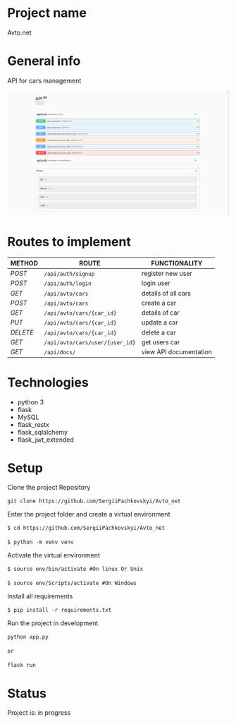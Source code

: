 # Project name
Avto.net

# General info
API for cars management

![](static/images/API.png)

# Routes to implement
| METHOD   | ROUTE                               | FUNCTIONALITY          |
|----------|-------------------------------------|------------------------|
| *POST*   | ```/api/auth/signup```              | register new user      |
| *POST*   | ```/api/auth/login```               | login user             |
| *GET*    | ```/api/avto/cars```                | details of all cars    |
| *POST*   | ```/api/avto/cars```                | create a car           |
| *GET*    | ```/api/avto/cars/{car_id}```       | details of car         |
| *PUT*    | ```/api/avto/cars/{car_id}```       | update a car           |
| *DELETE* | ```/api/avto/cars/{car_id}```       | delete a car           |
| *GET*    | ```/api/avto/cars/user/{user_id}``` | get users car          |
| *GET*    | ```/api/docs/```                    | view API documentation |


# Technologies
* python 3
* flask
* MySQL
* flask_restx
* flask_sqlalchemy
* flask_jwt_extended

# Setup

Clone the project Repository
```
git clone https://github.com/SergiiPachkovskyi/Avto_net

```

Enter the project folder and create a virtual environment
``` 
$ cd https://github.com/SergiiPachkovskyi/Avto_net 

$ python -m venv venv 

```

Activate the virtual environment
``` 
$ source env/bin/activate #On linux Or Unix

$ source env/Scripts/activate #On Windows  
```

Install all requirements

```
$ pip install -r requirements.txt
```

Run the project in development 
``` 
python app.py

or

flask run 
```

# Status
Project is: in progress
